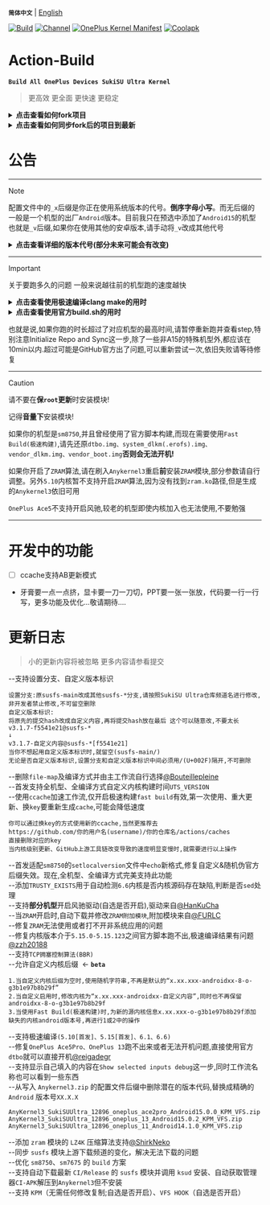**`简体中文`** | [English](README-en.md)
 
[![Build](https://img.shields.io/badge/GitHub%20Actions-Build-181717?logo=github&logoColor=white&style=flat-square)](https://github.com/Numbersf/Action-Build/actions/workflows/Build%20SukiSU%20Ultra%20OnePlus.yml) [![Channel](https://img.shields.io/badge/Follow-Telegram-blue.svg?logo=telegram)](https://t.me/taichi91) [![OnePlus Kernel Manifest](https://img.shields.io/badge/OnePlus%20Kernel%20Manifest-EB0029?logo=oneplus&logoColor=white&style=flat-square)](https://github.com/OnePlusOSS/kernel_manifest) [![Coolapk](https://img.shields.io/badge/Follow-Coolapk-3DDC84?style=flat-square&logo=android&logoColor=white)](http://www.coolapk.com/u/28259173)
 
# Action-Build
**```Build All OnePlus Devices SukiSU Ultra Kernel```**
>更高效 更全面 更快速 更稳定
 
<details>
<summary><strong>点击查看如何fork项目</strong></summary>
<img src="https://github.com/Numbersf/Action-Build/blob/SukiSU-Ultra/pic/make.gif" width="500"/>
</details>
 
<details>
<summary><strong>点击查看如何同步fork后的项目到最新</strong></summary>
<p>
  <img src="https://github.com/Numbersf/Action-Build/blob/SukiSU-Ultra/pic/syncfork.png" width="150"/>
  <img src="https://github.com/Numbersf/Action-Build/blob/SukiSU-Ultra/pic/syncfork(2).png" width="150"/>
</p>
<summary>请及时同步!某些更新可能会导致旧版本失效!如果同步后依旧跑不出来请删除并重新fork!完成以上步骤后仍有问题再反馈提交issues</summary>
</details>
 
# 公告
 
------
> [!NOTE]
>配置文件中的``_x``后缀是你正在使用系统版本的代号。**倒序字母小写**。而无后缀的一般是一个机型的出厂``Android``版本。目前我只在预选中添加了``Android15``的机型也就是``_v``后缀,如果你在使用其他的安卓版本,请手动将``_v``改成其他代号
> <details>
> <summary><strong>点击查看详细的版本代号(部分未来可能会有改变)</strong></summary>
>
>>`_z Android19 (Zebra Cake)`
>
>>`_y Android18 (Yogurt Parfait)`
>
>>`_x Android17 (Xmas Pudding)`
>
>>`_w Android16 (Wedding Cake)`<strong>
>
>>`_v Android15 (Vanilla Ice Cream)`
>
>>`_u Android14 (Upside Down Cake)`
>
>>`_t Android13 (Tiramisu)`
>
>>`_s Android12 (Snow Cone)`</strong>
>
>>`_r Android11 (Red Velvet Cake)`
>
>>`_q Android10 (Quince Tart)`
>
>>`_p Android9 (Pie)`
>
>>`_o Android8 (Oreo)`
>
>>`_n Android7 (Nougat)`
>
>>`_m Android6 (Marshmallow)`
>
>>`_l Android5 (Lollipop)`
>
>>`_k Android4.4 (KitKat)`
>
>>`_j Android4.3–4.1 (Jelly Bean)`
>
>>`_i Android4.0 (Ice Cream Sandwich)`
>
>>`_h Android3.x (Honeycomb)`
>
>>`_g Android2.3 (Gingerbread)`
>
>>`_f Android2.2 (FroYo)`
>
>>`_e Android2.1 (Eclair)`
>
>>`_d Android1.6 (Donut)`
>
>>`_c Android1.5 (Cupcake)`
>
> </details>
 
------
> [!IMPORTANT]
>关于要跑多久的问题 一般来说越往前的机型跑的速度越快
> <details>
> <summary><strong>点击查看使用极速编译clang make的用时</strong></summary>
>
>| 机型类型                     | 平均耗时范围        | 最大耗时   |
>|------------------------|---------------------|------------|
>| `大部分机型` | `1st:19min ~ 35min 2nd:9min ~ 19min` | `42min`|
>| `OnePlus 11-A13、A14`| `1st:1h8min ~ 1h17min 2nd:50min ~ 1h10min` | `1h23min` |
>
> >使用ccache第一次会减速
> </details>
>
> <details>
> <summary><strong>点击查看使用官方build.sh的用时</strong></summary>
>
>
>| 机型类型             | 平均耗时范围           | 最大耗时   |
>|----------------------|------------------------|------------|
>| `sm8450,sm8475,sm8550` | `29min ~ 35min`| `45min`    |
>| `sm7675,sm7550,sm8650` | `59min ~ 1h12min`| `1h28min` |
>| `sm8750+`| `1h1min ~ 1h8min`| `1h24min`     |
>|`OnePlus 11-A13、A14`| `1h1min ~ 1h28min`| `1h32min` |
>
></details>
>
>也就是说,如果你跑的时长超过了对应机型的最高时间,请暂停重新跑并查看step,特别注意Initialize Repo and Sync这一步,除了一些非A15的特殊机型外,都应该在10min以内.超过可能是GitHub官方出了问题,可以重新尝试一次,依旧失败请等待修复
 
 
------
> [!CAUTION]
>请不要在**保``root``更新**时安装模块!  
>
>记得**音量下**安装模块!  
>
>如果你的机型是``sm8750``,并且曾经使用了官方脚本构建,而现在需要使用``Fast Build(极速构建)``,请先还原``dtbo.img、system_dlkm(.erofs).img、vendor_dlkm.img、vendor_boot.img``**否则会无法开机!**  
>
>如果你开启了``ZRAM``算法,请在刷入``Anykernel3``重启**前**安装``ZRAM``模块,部分参数请自行调整。另外``5.10``内核暂不支持开启``ZRAM``算法,因为没有找到``zram.ko``路径,但是生成的``Anykernel3``依旧可用  
>
>``OnePlus Ace5``不支持开启风驰,较老的机型即使内核加入也无法使用,不要勉强  
>
 
------
 
# 开发中的功能
- [ ] ccache支持AB更新模式
- 牙膏要一点一点挤，显卡要一刀一刀切，PPT要一张一张放，代码要一行一行写，更多功能及优化...敬请期待....
 
# 更新日志
>小的更新内容将被忽略 更多内容请参看提交
 
--支持设置分支、自定义版本标识  
```
设置分支:原susfs-main改成其他susfs-*分支,请按照SukiSU Ultra仓库频道名进行修改,非开发者禁止修改,不可留空删除
自定义版本标识:
将原先的提交hash改成自定义内容,再将提交hash放在最后 这个可以随意改,不要太长
v3.1.7-f5541e21@susfs-*
↓
v3.1.7-自定义内容@susfs-*[f5541e21]
当你不想起用自定义版本标识时,就留空(susfs-main/)
无论是否自定义版本标识,设置分支和自定义版本标识中间必须用/(U+002F)隔开,不可删除
```  
--删除`file-map`及编译方式并由主工作流自行选择[@Bouteillepleine](https://github.com/Bouteillepleine)  
--首发支持全机型、全编译方式自定义内核构建时间`UTS_VERSION`  
--使用`ccache`加速工作流,仅开启极速构建`fast build`有效,第一次使用、重大更新、换`key`要重新生成`cache`,可能会降低速度  
```
你可以通过换key的方式使用新的ccache,当然更推荐去
https://github.com/你的用户名(username)/你的仓库名/actions/caches
直接删除对应的key
当内核级别更新、GitHub上游工具链改变导致的速度明显变慢时,就需要进行以上操作
```  
--首发适配`sm8750`的`setlocalversion`文件中`echo`新格式,修复自定义&随机伪官方后缀失效。现在,全机型、全编译方式完美支持此功能  
--添加`TRUSTY_EXISTS`用于自动检测`6.6`内核是否内核源码存在缺陷,判断是否`sed`处理  
--支持**部分机型**开启风驰驱动(自选是否开启),驱动来自[@HanKuCha](https://github.com/HanKuCha)  
--当`ZRAM`开启时,自动下载并修改`ZRAM附加模块`,附加模块来自[@FURLC](https://github.com/FURLC)  
--修复`ZRAM`无法使用或者打不开非系统应用的问题  
--修复内核版本介于`5.15.0-5.15.123`之间官方脚本跑不出,极速编译结果有问题[@zzh20188](https://github.com/zzh20188)  
--支持`TCP拥塞控制算法(BBR)`  
--允许自定义内核后缀  <- **`beta`**  
```
1.当自定义内核后缀为空时,使用随机字符串,不再是默认的“x.xx.xxx-androidxx-8-o-g3b1e97b8b29f”
2.当自定义启用时,修改内核为“x.xx.xxx-androidxx-自定义内容”,同时也不再保留androidxx-8-o-g3b1e97b8b29f
3.当使用Fast Build(极速构建)时,为新的源内核信息x.xx.xxx-o-g3b1e97b8b29f添加缺失的内核android版本号,再进行1或2中的操作
```  
--支持极速编译`(5.10[首发]、5.15[首发]、6.1、6.6)`  
--修复`OnePlus Ace5Pro、OnePlus 13`跑不出来或者无法开机问题,直接使用官方`dtbo`就可以直接开机[@reigadegr](https://github.com/reigadegr)  
--支持显示自己填入的内容在`Show selected inputs debug`这一步,同时工作流名称也可以看到一些东西  
--从写入 `Anykernel3.zip` 的配置文件后缀中删除潜在的版本代码,替换成精确的 `Android` 版本号`XX.X.X`
```
AnyKernel3_SukiSUUltra_12896_oneplus_ace2pro_Android15.0.0_KPM_VFS.zip
AnyKernel3_SukiSUUltra_12896_oneplus_13_Android15.0.2_KPM_VFS.zip
AnyKernel3_SukiSUUltra_12896_oneplus_11_Android14.1.0_KPM_VFS.zip
``` 
--添加 `zram` 模块的 `LZ4K` 压缩算法支持[@ShirkNeko](https://github.com/ShirkNeko)  
--同步 `susfs` 模块上游下载频道的变化，解决无法下载的问题  
--优化 `sm8750`、`sm7675` 的 `build` 方案    
--支持自动下载最新 `CI/Release` 的 `susfs` 模块并调用 `ksud` 安装、自动获取管理器`CI-APK`解压到`Anykernel3`但不安装  
--支持 `KPM`（无需任何修改复制;自选是否开启）、`VFS HOOK`（自选是否开启）  
